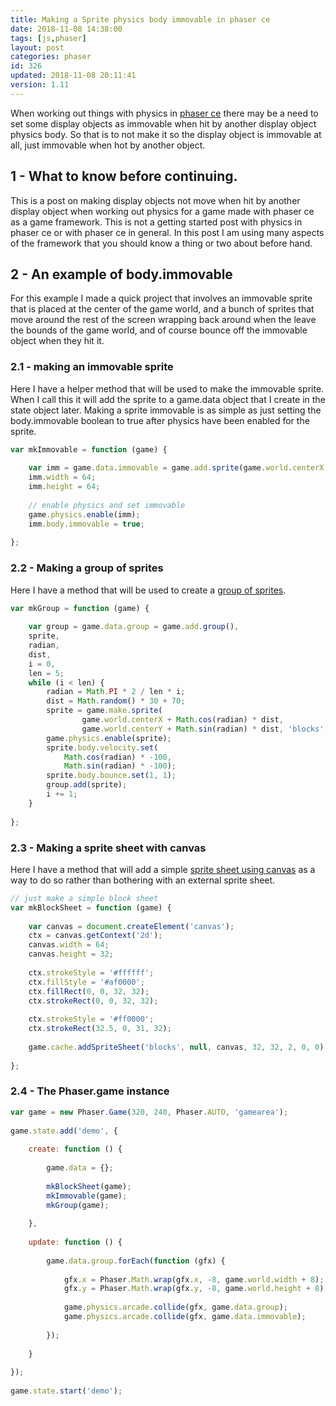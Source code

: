 ```yaml
---
title: Making a Sprite physics body immovable in phaser ce
date: 2018-11-08 14:38:00
tags: [js,phaser]
layout: post
categories: phaser
id: 326
updated: 2018-11-08 20:11:41
version: 1.11
---
```


When working out things with physics in [phaser ce](https://photonstorm.github.io/phaser-ce/index.html) there may be a need to set some display objects as immovable when hit by another display object physics body. So that is to not make it so the display object is immovable at all, just immovable when hot by another object.

<!-- more -->

## 1 - What to know before continuing.

This is a post on making display objects not move when hit by another display object when working out physics for a game made with phaser ce as a game framework. This is not a getting started post with physics in phaser ce or with phaser ce in general. In this post I am using many aspects of the framework that you should know a thing or two about before hand.

## 2 - An example of body.immovable

For this example I made a quick project that involves an immovable sprite that is placed at the center of the game world, and a bunch of sprites that move around the rest of the screen wrapping back around when the leave the bounds of the game world, and of course bounce off the immovable object when they hit it.

### 2.1 - making an immovable sprite

Here I have a helper method that will be used to make the immovable sprite. When I call this it will add the sprite to a game.data object that I create in the state object later. Making a sprite immovable is as simple as just setting the body.immovable boolean to true after physics have been enabled for the sprite.

```js
var mkImmovable = function (game) {
 
    var imm = game.data.immovable = game.add.sprite(game.world.centerX - 32, game.world.centerY - 32, 'blocks', 0);
    imm.width = 64;
    imm.height = 64;
 
    // enable physics and set immovable
    game.physics.enable(imm);
    imm.body.immovable = true;
 
};
```

### 2.2 - Making a group of sprites

Here I have a method that will be used to create a [group of sprites](/2018/08/24/phaser-groups/).

```js
var mkGroup = function (game) {
 
    var group = game.data.group = game.add.group(),
    sprite,
    radian,
    dist,
    i = 0,
    len = 5;
    while (i < len) {
        radian = Math.PI * 2 / len * i;
        dist = Math.random() * 30 + 70;
        sprite = game.make.sprite(
                game.world.centerX + Math.cos(radian) * dist,
                game.world.centerY + Math.sin(radian) * dist, 'blocks', 1);
        game.physics.enable(sprite);
        sprite.body.velocity.set(
            Math.cos(radian) * -100,
            Math.sin(radian) * -100);
        sprite.body.bounce.set(1, 1);
        group.add(sprite);
        i += 1;
    }
 
};
```

### 2.3 - Making a sprite sheet with canvas

Here I have a method that will add a simple [sprite sheet using canvas](/2018/08/04/phaser-spritesheet-from-canvas/) as a way to do so rather than bothering with an external sprite sheet.

```js
// just make a simple block sheet
var mkBlockSheet = function (game) {
 
    var canvas = document.createElement('canvas');
    ctx = canvas.getContext('2d');
    canvas.width = 64;
    canvas.height = 32;
 
    ctx.strokeStyle = '#ffffff';
    ctx.fillStyle = '#af0000';
    ctx.fillRect(0, 0, 32, 32);
    ctx.strokeRect(0, 0, 32, 32);
 
    ctx.strokeStyle = '#ff0000';
    ctx.strokeRect(32.5, 0, 31, 32);
 
    game.cache.addSpriteSheet('blocks', null, canvas, 32, 32, 2, 0, 0);
 
};
```

### 2.4 - The Phaser.game instance

```js
var game = new Phaser.Game(320, 240, Phaser.AUTO, 'gamearea');
 
game.state.add('demo', {
 
    create: function () {
 
        game.data = {};
 
        mkBlockSheet(game);
        mkImmovable(game);
        mkGroup(game);
 
    },
 
    update: function () {
 
        game.data.group.forEach(function (gfx) {
 
            gfx.x = Phaser.Math.wrap(gfx.x, -8, game.world.width + 8);
            gfx.y = Phaser.Math.wrap(gfx.y, -8, game.world.height + 8);
 
            game.physics.arcade.collide(gfx, game.data.group);
            game.physics.arcade.collide(gfx, game.data.immovable);
 
        });
 
    }
 
});
 
game.state.start('demo');
```
